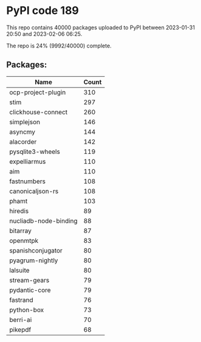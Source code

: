 # PyPI code 189

This repo contains 40000 packages uploaded to PyPI between 
2023-01-31 20:50 and 2023-02-06 06:25.

The repo is 24% (9992/40000) complete.

## Packages:

| Name  | Count |
| ----- | ----- |
| ocp-project-plugin | 310 |
| stim | 297 |
| clickhouse-connect | 260 |
| simplejson | 146 |
| asyncmy | 144 |
| alacorder | 142 |
| pysqlite3-wheels | 119 |
| expelliarmus | 110 |
| aim | 110 |
| fastnumbers | 108 |
| canonicaljson-rs | 108 |
| phamt | 103 |
| hiredis | 89 |
| nucliadb-node-binding | 88 |
| bitarray | 87 |
| openmtpk | 83 |
| spanishconjugator | 80 |
| pyagrum-nightly | 80 |
| lalsuite | 80 |
| stream-gears | 79 |
| pydantic-core | 79 |
| fastrand | 76 |
| python-box | 73 |
| berri-ai | 70 |
| pikepdf | 68 |


